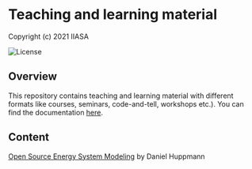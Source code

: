 # Teaching and learning material

Copyright (c) 2021 IIASA

![License](https://img.shields.io/github/license/iiasa/teaching)

## Overview

This repository contains teaching and learning material with different formats like courses, seminars, code-and-tell, workshops etc.). You can find the documentation [here](https://iiasateaching.readthedocs.io/en/latest/).

## Content

[Open Source Energy System Modeling](https://data.ece.iiasa.ac.at/teaching/) by Daniel Huppmann
